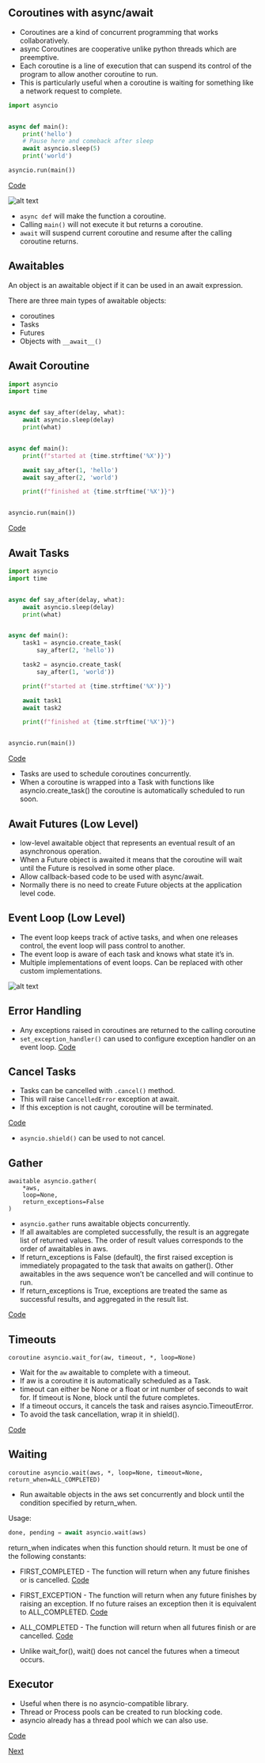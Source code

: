 ## Coroutines with async/await

- Coroutines are a kind of concurrent programming that works collaboratively. 
- async Coroutines are cooperative unlike python threads which are preemptive.
- Each coroutine is a line of execution that can suspend its control of the program to allow another coroutine to run. 
- This is particularly useful when a coroutine is waiting for something like a network request to complete.


```python
import asyncio


async def main():
    print('hello')
    # Pause here and comeback after sleep 
    await asyncio.sleep(5)
    print('world')

asyncio.run(main())
```
[Code](../code/coroutines.py)

[io_bound]: ./io_bound.png
![alt text][io_bound]

- `async def` will make the function a coroutine.
- Calling `main()` will not execute it but returns a coroutine.
- `await` will suspend current coroutine and resume after the calling coroutine returns.  

## Awaitables
An object is an awaitable object if it can be used in an await expression.

There are three main types of awaitable objects: 
- coroutines
- Tasks
- Futures
- Objects with `__await__()`

## Await Coroutine
```python
import asyncio
import time


async def say_after(delay, what):
    await asyncio.sleep(delay)
    print(what)


async def main():
    print(f"started at {time.strftime('%X')}")

    await say_after(1, 'hello')
    await say_after(2, 'world')

    print(f"finished at {time.strftime('%X')}")


asyncio.run(main())
```
[Code](../code/await_coroutine.py)


## Await Tasks
```python
import asyncio
import time


async def say_after(delay, what):
    await asyncio.sleep(delay)
    print(what)


async def main():
    task1 = asyncio.create_task(
        say_after(2, 'hello'))

    task2 = asyncio.create_task(
        say_after(1, 'world'))

    print(f"started at {time.strftime('%X')}")

    await task1
    await task2

    print(f"finished at {time.strftime('%X')}")


asyncio.run(main())
```
[Code](../code/await_tasks.py)

- Tasks are used to schedule coroutines concurrently.
- When a coroutine is wrapped into a Task with functions like asyncio.create_task() the coroutine is automatically scheduled to run soon.

## Await Futures (Low Level)

- low-level awaitable object that represents an eventual result of an asynchronous operation.
- When a Future object is awaited it means that the coroutine will wait until the Future is resolved in some other place.
- Allow callback-based code to be used with async/await.
- Normally there is no need to create Future objects at the application level code.

## Event Loop (Low Level)
- The event loop keeps track of active tasks, and when one releases control, the event loop will pass control to another.
- The event loop is aware of each task and knows what state it’s in.
- Multiple implementations of event loops. Can be replaced with other custom implementations.


[event_loop]: https://learning.oreilly.com/library/view/asyncio-recipes-a/9781484244012/images/470771_1_En_2_Chapter/470771_1_En_2_Fig1_HTML.jpg
![alt text][event_loop]


## Error Handling
- Any exceptions raised in coroutines are returned to the calling coroutine
- `set_exception_handler()` can used to configure exception handler on an event loop.
[Code](../code/errors.py)

## Cancel Tasks

- Tasks can be cancelled with `.cancel()` method.
- This will raise `CancelledError` exception at await.
- If this exception is not caught, coroutine will be terminated.

[Code](../code/cancel.py)

- `asyncio.shield()` can be used to not cancel.

## Gather 

```
awaitable asyncio.gather(
    *aws, 
    loop=None, 
    return_exceptions=False
)
```
- `asyncio.gather` runs awaitable objects concurrently.
- If all awaitables are completed successfully, the result is an aggregate list of returned values. The order of result values corresponds to the order of awaitables in aws.
- If return_exceptions is False (default), the first raised exception is immediately propagated to the task that awaits on gather(). Other awaitables in the aws sequence won’t be cancelled and will continue to run.
- If return_exceptions is True, exceptions are treated the same as successful results, and aggregated in the result list.

[Code](../code/gather.py)

## Timeouts
```
coroutine asyncio.wait_for(aw, timeout, *, loop=None)
```

- Wait for the `aw` awaitable to complete with a timeout.
- If aw is a coroutine it is automatically scheduled as a Task.
- timeout can either be None or a float or int number of seconds to wait for. If timeout is None, block until the future completes.
- If a timeout occurs, it cancels the task and raises asyncio.TimeoutError.
- To avoid the task cancellation, wrap it in shield().

[Code](../code/timeout.py)

## Waiting
```
coroutine asyncio.wait(aws, *, loop=None, timeout=None, return_when=ALL_COMPLETED)
```

- Run awaitable objects in the aws set concurrently and block until the condition specified by return_when.

Usage:
```python
done, pending = await asyncio.wait(aws)
```

return_when indicates when this function should return. It must be one of the following constants:
- FIRST_COMPLETED - The function will return when any future finishes or is cancelled. [Code](../code/wait_first_completed.py)
- FIRST_EXCEPTION - The function will return when any future finishes by raising an exception. If no future raises an exception then it is equivalent to ALL_COMPLETED. [Code](../code/wait_first_exception.py)
- ALL_COMPLETED - The function will return when all futures finish or are cancelled. [Code](../code/wait_all_completed.py)


- Unlike wait_for(), wait() does not cancel the futures when a timeout occurs.


## Executor
- Useful when there is no asyncio-compatible library.
- Thread or Process pools can be created to run blocking code.
- asyncio already has a thread pool which we can also use. 

[Code](../code/executor.py)

[Next](./sync_primitives.md)